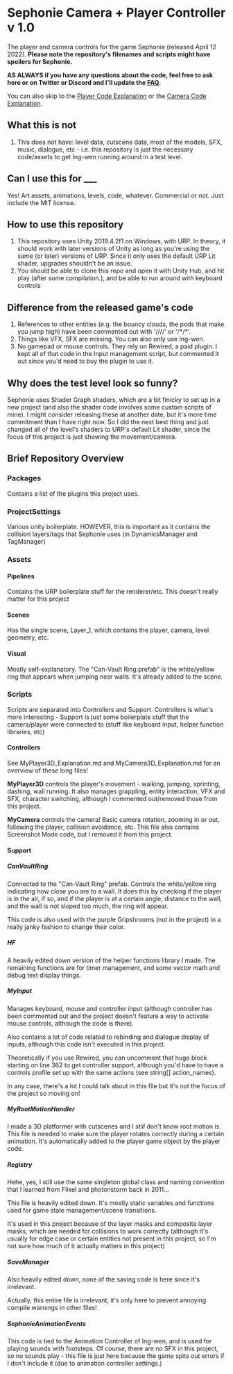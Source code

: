 # Sephonie Camera + Player Controller v 1.0
The player and camera controls for the game Sephonie (released April 12 2022). **Please note the repository's filenames and scripts might have spoilers for Sephonie.**



**AS ALWAYS if you have any questions about the code, feel free to ask here or on Twitter or Discord and I'll update the [FAQ](FAQ.md)**.

You can also skip to the [Player Code Explanation](MyPlayer3D_Explanation.md) or the [Camera Code Explanation](MyCamera_Explanation.md).

## What this is not
1. This does not have: level data, cutscene data, most of the models, SFX, music, dialogue, etc - i.e. this repository is just the necessary code/assets to get Ing-wen running around in a test level.
## Can I use this for ___
Yes! Art assets, animations, levels, code, whatever. Commercial or not. Just include the MIT license.
## How to use this repository
1. This repository uses Unity 2019.4.2f1 on Windows, with URP. In theory, it should work with later versions of Unity as long as you're using the same (or later) versions of URP. Since it only uses the default URP Lit shader, upgrades shouldn't be an issue.
2. You should be able to clone this repo and open it with Unity Hub, and hit play (after some compilation.), and be able to run around with keyboard controls

## Difference from the released game's code
1. References to other entities (e.g. the bouncy clouds, the pods that make you jump high) have been commented out with '////' or '/\*/\*'.
2. Things like VFX, SFX are missing. You can also only use Ing-wen.
3. No gamepad or mouse controls. They rely on Rewired, a paid plugin. I kept all of that code in the Input management script, but commented it out since you'd need to buy the plugin to use it.

## Why does the test level look so funny?
Sephonie uses Shader Graph shaders, which are a bit finicky to set up in a new project (and also the shader code involves some custom scripts of mine). I might consider releasing these at another date, but it's more time commitment than I have right now. So I did the next best thing and just changed all of the level's shaders to URP's default Lit shader, since the focus of this project is just showing the movement/camera.

## Brief Repository Overview
### Packages
Contains a list of the plugins this project uses.
### ProjectSettings
Various unity boilerplate. HOWEVER, this is important as it contains the collision layers/tags that Sephonie uses (in DynamicsManager and TagManager)
### Assets
#### Pipelines
Contains the URP boilerplate stuff for the renderer/etc. This doesn't really matter for this project
#### Scenes
Has the single scene, Layer_1, which contains the player, camera, level geometry, etc.
#### Visual
Mostly self-explanatory. The "Can-Vault Ring.prefab" is the white/yellow ring that appears when jumping near walls. It's already added to the scene.
### Scripts
Scripts are separated into Controllers and Support. Controllers is what's more interesting - Support is just some boilerplate stuff that the camera/player were connected to (stuff like keyboard input, helper function libraries, etc)

#### Controllers
See MyPlayer3D_Explanation.md and MyCamera3D_Explanation.md for an overview of these long files!

**MyPlayer3D** controls the player's movement - walking, jumping, sprinting, dashing, wall running. It also manages grappling, entity interaction, VFX and SFX, character switching, although I commented out/removed those from this project.

**MyCamera** controls the camera! Basic camera rotation, zooming in or out, following the player, collision avoidance, etc. This file also contains Screenshot Mode code, but I removed it from this project.

#### Support
##### **CanVaultRing**
Connected to the "Can-Vault Ring" prefab. Controls the white/yellow ring indicating how close you are to a wall. It does this by checking if the player is in the air, if so, and if the player is at a certain angle, distance to the wall, and the wall is not sloped too much, the ring will appear.

This code is also used with the purple Gripshrooms (not in the project) in a really janky fashion to change their color.

##### **HF**

A heavily edited down version of the helper functions library I made. The remaining functions are for timer management, and some vector math and debug text display things.

##### **MyInput**
Manages keyboard, mouse and controller input (although controller has been commented out and the project doesn't feature a way to activate mouse controls, although the code is there).

Also contains a lot of code related to rebinding and dialogue display of inputs, although this code isn't executed in this project.

Theoretically if you use Rewired, you can uncomment that huge block starting on line 362 to get controller support, although you'd have to have a controls profile set up with the same actions (see string[] action_names).

In any case, there's a lot I could talk about in this file but it's not the focus of the project so moving on!

##### **MyRootMotionHandler**
I made a 3D platformer with cutscenes and I *still* don't know root motion is. This file is needed to make sure the player rotates correctly during a certain animation. It's automatically added to the player game object by the player code.

##### **Registry**
Hehe, yes, I still use the same singleton global class and naming convention that I learned from Flixel and photonstorm back in 2011...

This file is heavily edited down. It's mostly static variables and functions used for game state management/scene transitions.

It's used in this project because of the layer masks and composite layer masks, which are needed for collisions to work correctly (although it's usually for edge case or certain entities not present in this project, so I'm not sure how much of it actually matters in this project)

##### **SaveManager**
Also heavily edited down, none of the saving code is here since it's irrelevant.

Actually, this entire file is irrelevant, it's only here to prevent annoying compile warnings in other files!

##### **SephonieAnimationEvents**
This code is tied to the Animation Controller of Ing-wen, and is used for playing sounds with footsteps. Of course, there are no SFX in this project, so no sounds play - this file is just here because the game spits out errors if I don't include it (due to animation controller settings.)









